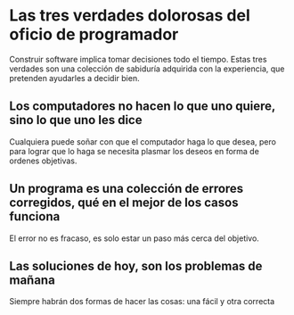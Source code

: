 # Las tres verdades dolorosas del oficio de programador

Construir software implica tomar decisiones todo el tiempo. Estas tres verdades son una colección de sabiduría adquirida con la experiencia, que pretenden ayudarles a decidir bien.

## Los computadores no hacen lo que uno quiere, sino lo que uno les dice

Cualquiera puede soñar con que el computador haga lo que desea, pero para lograr que lo haga se necesita plasmar los deseos en forma de ordenes objetivas.

## Un programa es una colección de errores corregidos, qué en el mejor de los casos funciona

El error no es fracaso, es solo estar un paso más cerca del objetivo.

## Las soluciones de hoy, son los problemas de mañana

Siempre habrán dos formas de hacer las cosas: una fácil y otra correcta

